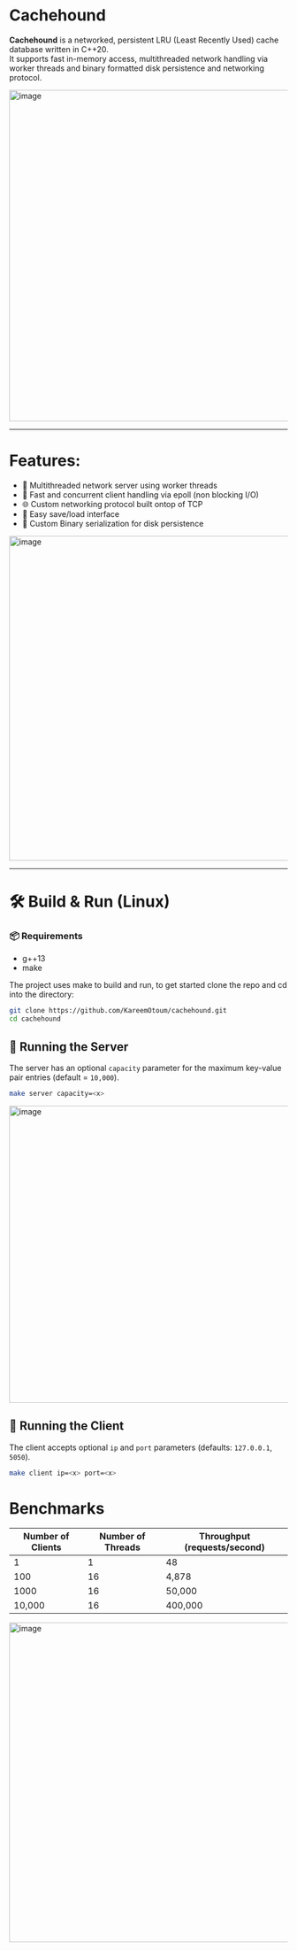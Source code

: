 # Cachehound  

**Cachehound** is a networked, persistent LRU (Least Recently Used) cache database written in C++20.  
It supports fast in-memory access, multithreaded network handling via worker threads and binary formatted disk persistence and networking protocol.  

<img width="599" alt="image" src="https://github.com/user-attachments/assets/a64b2e10-8a65-45c7-97a2-3005e96cd1d5" />

---

# Features:
- 🧵 Multithreaded network server using worker threads
- 🚀 Fast and concurrent client handling via epoll (non blocking I/O)
- 🌐 Custom networking protocol built ontop of TCP
- 🔁 Easy save/load interface
- 💾 Custom Binary serialization for disk persistence
  
<img width="587" alt="image" src="https://github.com/user-attachments/assets/f8920e01-920f-4800-8cc1-1e138f188a12" />

---

# 🛠️ Build & Run (Linux)
### 📦 Requirements
- g++13
- make

The project uses make to build and run, to get started clone the repo and cd into the directory:
```bash
git clone https://github.com/KareemOtoum/cachehound.git
cd cachehound
```  
## 🚀 Running the Server

The server has an optional `capacity` parameter for the maximum key-value pair entries (default = `10,000`).
```bash
make server capacity=<x>
```
<img width="537" alt="image" src="https://github.com/user-attachments/assets/58bcc592-fae2-42aa-a63f-cf768cfca3e5" />

## 🧪 Running the Client
The client accepts optional `ip` and `port` parameters (defaults: `127.0.0.1`, `5050`).
```bash
make client ip=<x> port=<x>
```  
# Benchmarks  

| Number of Clients | Number of Threads | Throughput (requests/second) |
|-------------------|-------------------|------------------------------|
| 1                 | 1                 | 48                           |
| 100               | 16                | 4,878                        |
| 1000              | 16                | 50,000                       |
| 10,000            | 16                | 400,000                      |


<img width="578" alt="image" src="https://github.com/user-attachments/assets/39b4519d-ad5a-4797-a447-06a7530fae0b" />

